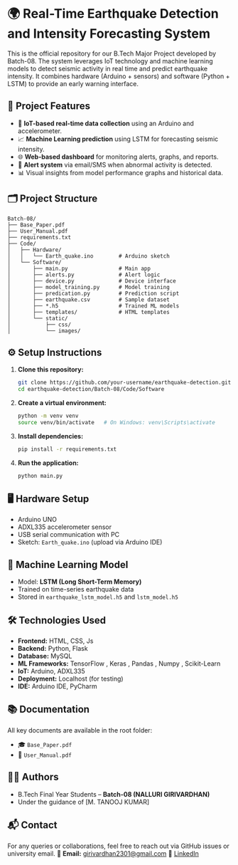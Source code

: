 # 🌍 Real-Time Earthquake Detection and Intensity Forecasting System

This is the official repository for our B.Tech Major Project developed by Batch-08. The system leverages IoT technology and machine learning models to detect seismic activity in real time and predict earthquake intensity. It combines hardware (Arduino + sensors) and software (Python + LSTM) to provide an early warning interface.

## 📌 Project Features

- 🔧 **IoT-based real-time data collection** using an Arduino and accelerometer.
- 📈 **Machine Learning prediction** using LSTM for forecasting seismic intensity.
- 🌐 **Web-based dashboard** for monitoring alerts, graphs, and reports.
- 🔔 **Alert system** via email/SMS when abnormal activity is detected.
- 📊 Visual insights from model performance graphs and historical data.

## 🗂️ Project Structure

```
Batch-08/
├── Base_Paper.pdf
├── User_Manual.pdf
├── requirements.txt
├── Code/
│   ├── Hardware/
│   │   └── Earth_quake.ino        # Arduino sketch
│   └── Software/
│       ├── main.py                # Main app
│       ├── alerts.py              # Alert logic
│       ├── device.py              # Device interface
│       ├── model_training.py      # Model training
│       ├── predication.py         # Prediction script
│       ├── earthquake.csv         # Sample dataset
│       ├── *.h5                   # Trained ML models
│       ├── templates/             # HTML templates
│       └── static/
│           ├── css/
│           └── images/
```

## ⚙️ Setup Instructions

1. **Clone this repository:**
   ```bash
   git clone https://github.com/your-username/earthquake-detection.git
   cd earthquake-detection/Batch-08/Code/Software
   ```

2. **Create a virtual environment:**
   ```bash
   python -m venv venv
   source venv/bin/activate   # On Windows: venv\Scripts\activate
   ```

3. **Install dependencies:**
   ```bash
   pip install -r requirements.txt
   ```

4. **Run the application:**
   ```bash
   python main.py
   ```

## 🖥️ Hardware Setup

- Arduino UNO
- ADXL335 accelerometer sensor
- USB serial communication with PC
- Sketch: `Earth_quake.ino` (upload via Arduino IDE)

## 🤖 Machine Learning Model

- Model: **LSTM (Long Short-Term Memory)**
- Trained on time-series earthquake data
- Stored in `earthquake_lstm_model.h5` and `lstm_model.h5`

## 🛠️ Technologies Used

- **Frontend:** HTML, CSS, Js
- **Backend:** Python, Flask
- **Database:** MySQL
- **ML Frameworks:** TensorFlow , Keras , Pandas , Numpy , Scikit-Learn
- **IoT:** Arduino, ADXL335
- **Deployment:** Localhost (for testing)
- **IDE:** Arduino IDE, PyCharm
  
## 📚 Documentation

All key documents are available in the root folder:
- 🎓 `Base_Paper.pdf`
- 🧾 `User_Manual.pdf`

## 👨‍💻 Authors

- B.Tech Final Year Students – **Batch-08 (NALLURI GIRIVARDHAN)**
- Under the guidance of [M. TANOOJ KUMAR]

## 📬 Contact

For any queries or collaborations, feel free to reach out via GitHub issues or university email.
📧 **Email:** girivardhan2301@gmail.com 
🔗 [LinkedIn](https://www.linkedin.com/in/girivardhan-nalluri-215341267/)

